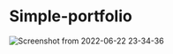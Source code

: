 # Simple-portfolio

![Screenshot from 2022-06-22 23-34-36](https://user-images.githubusercontent.com/75366950/175106347-68b35ae6-a2c2-4234-ab81-8573703a77aa.png)

